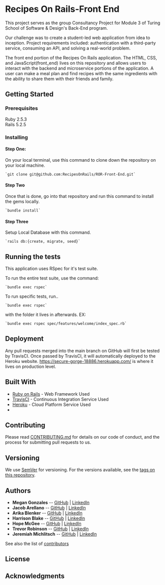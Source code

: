# Recipes On Rails-Front End
This project serves as the group Consultancy Project for Module 3 of Turing School of Software & Design's Back-End program.

Our challenge was to create a student-led web application from idea to inception. Project requirements included: authentication with a third-party service, consuming an API, and solving a real-world problem.

The front end portion of the Recipes On Rails application. The HTML, CSS, and JavaScript(front_end) lives on this repository and allows users to interact with the backend and microservice portions of the application. A user can make a meal plan and find recipes with the same ingredients with the ability to share them with their friends and family.

## Getting Started

### Prerequisites
Ruby 2.5.3  
Rails 5.2.5

### Installing
#### Step One:
On your local terminal, use this command to clone down the repository on your local machine.

    `git clone git@github.com:RecipesOnRails/ROR-Front-End.git` 

#### Step Two
Once that is done, go into that repository and run this command to install the gems locally. 

    `bundle install` 

#### Step Three
Setup Local Database with this command. 

    `rails db:{create, migrate, seed}`

## Running the tests
This application uses RSpec for it's test suite.  

To run the entire test suite, use the command: 

    `bundle exec rspec` 
  
To run specific tests, run..

    `bundle exec rspec` 
    
with the folder it lives in afterwards. EX: 

    `bundle exec rspec spec/features/welcome/index_spec.rb`

## Deployment
Any pull requests merged into the main branch on GitHub will first be tested by TravisCI.
Once passed by TravisCI, it will automatically deployed to the Heroku website.
https://secure-gorge-18886.herokuapp.com/ is where it lives on production level.

## Built With
* [Ruby on Rails](https://guides.rubyonrails.org/v5.2/) -  Web Framework Used
* [TravisCI](https://docs.travis-ci.com/) - Continuous Integration Service Used
* [Heroku](https://devcenter.heroku.com/categories/reference) - Cloud Platform Service Used
* 
## Contributing
Please read [CONTRIBUTING.md](https://gist.github.com/PurpleBooth/b24679402957c63ec426) for details on our code of conduct, and the process for submitting pull requests to us.

## Versioning
We use [SemVer](http://semver.org/) for versioning. For the versions available, see the [tags on this repository](https://github.com/your/project/tags).

## Authors
* **Megan Gonzales** -- [GitHub](https://github.com/MGonzales26) |
  [LinkedIn](https://www.linkedin.com/in/megan-e-gonzales/)
* **Jacob Arellano** -- [GitHub](https://github.com/jakejakearell) |
  [LinkedIn](https://www.linkedin.com/in/jacob-arellano-ab2890207/)
* **Arika Blenker** -- [GitHub](https://github.com/arikalea) |
  [LinkedIn](https://www.linkedin.com/in/arika-blenker/)
* **Harrison Blake** -- [GitHub](https://github.com/harrison-blake) |
  [LinkedIn](https://www.linkedin.com/in/harrison-blake-802094200/)
* **Hope McGee** -- [GitHub](https://github.com/hopesgit) |
  [LinkedIn](https://www.linkedin.com/in/hope-mcgee/)
* **Trevor Robinson** -- [GitHub](https://github.com/Trevor-Robinson) |
  [LinkedIn](https://www.linkedin.com/in/trevor-robinson-0bb251207/)
* **Jeremiah Michlitsch** -- [GitHub](https://github.com/jmichlitsch) |
  [LinkedIn](https://www.linkedin.com/in/jeremiah-michlitsch-49048a206/)
  
See also the list of [contributors](https://github.com/RecipesOnRails/ROR-Front-End/graphs/contributors)
## License
## Acknowledgments
